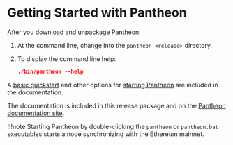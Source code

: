 # Getting Started with Pantheon

After you download and unpackage Pantheon:
1. At the command line, change into the `pantheon-<release>` directory. 

2. To display the command line help:
    ```json
    ./bin/pantheon --help
   ```

A [basic quickstart](Getting-Started/Getting-Started.md) and other options for [starting Pantheon](Getting-Started/Starting-Pantheon.md) are included in the documentation. 

The documentation is included in this release package and on the [Pantheon documentation site](https://pantheon.readthedocs.io/). 

!!!note
    Starting Pantheon by double-clicking the `pantheon` or `pantheon.bat` executables starts a node synchronizing with the Ethereum mainnet. 